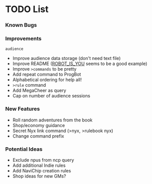 # TODO List

### Known Bugs

### Improvements
`audience`
- Improve audience data storage (don't need text file)
- Improve README ([ROBOT_IS_YOU](https://github.com/RocketRace/robot-is-you) seems to be a good example)
- Improve `>commands` to be pretty
- Add repeat command to ProgBot
- Alphabetical ordering for help all!
- `>rule` command
- Add MegaCheer as query
- Cap on number of audience sessions

### New Features
- Roll random adventures from the book
- Shop/economy guidance
- Secret Nyx link command (>nyx, >rulebook nyx)
- Change command prefix

### Potential Ideas
- Exclude npus from ncp query
- Add additional Indie rules
- Add NaviChip creation rules
- Shop ideas for new GMs?
